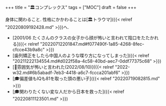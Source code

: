 +++
title = "🏛コンプレックス"
tags = ["MOC"]
draft = false
+++

身体に関わること. 性格にかかわることは[🏛トラウマ]({{< relref "20220809192428.md" >}})へ.

-   [2001/06 たくさんのクラスの女子から顔が怖いと言われて陰口をたたかれる]({{< relref "20220712201847.md#f077490f-1a85-4268-8fec-cfcce43b9a8c" >}})
-   [歯列矯正をしたら中国人のような喋り方になってしまった]({{< relref "20211222134554.md#d022f58a-4c58-40bd-aec7-0ddf77375c68" >}})
-   [💭雰囲気が怖いと言われた(2022/08/10)]({{< relref "2022-w32.md#6b5abadf-7eb3-4418-a6c7-fccca201abf6" >}})
-   [🎓偏差値もIQも81を取った頭の悪い子]({{< relref "20220719082815.md" >}})
-   [🎓関わりたくない変な人だから日本を救った]({{< relref "20220811123501.md" >}})
